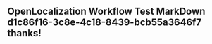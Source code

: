 <properties
ms.topic="hero-topic"
ms.test1="hero-topic"
ms.test2="test"/>


## OpenLocalization Workflow Test MarkDown d1c86f16-3c8e-4c18-8439-bcb55a3646f7 thanks!



<!--HONumber=Jul16_HO2-->



